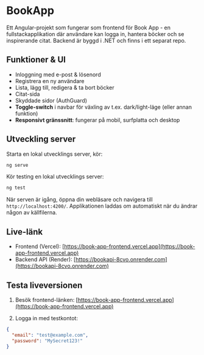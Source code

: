 # BookApp

Ett Angular-projekt som fungerar som frontend för Book App - en fullstackapplikation där användare kan logga in, hantera böcker och se inspirerande citat. Backend är byggd i .NET och finns i ett separat repo.

## Funktioner & UI

- Inloggning med e-post & lösenord
- Registrera en ny användare
- Lista, lägg till, redigera & ta bort böcker
- Citat-sida
- Skyddade sidor (AuthGuard)
- **Toggle-switch** i navbar för växling av t.ex. dark/light-läge (eller annan funktion)
- **Responsivt gränssnitt**: fungerar på mobil, surfplatta och desktop

## Utveckling server

Starta en lokal utvecklings server, kör:

```bash
ng serve
```

Kör testing en lokal utvecklings server:
```bash
ng test
```


När serven är igång, öppna din webläsare och navigera till `http://localhost:4200/`. Applikationen laddas om automatiskt när du ändrar någon av källfilerna.

## Live-länk
- Frontend (Vercel): [https://book-app-frontend.vercel.app](https://book-app-frontend.vercel.app)
- Backend API (Render): [https://bookapi-8cvo.onrender.com](https://bookapi-8cvo.onrender.com)


## Testa liveversionen

1. Besök frontend-länken:
   [https://book-app-frontend.vercel.app](https://book-app-frontend.vercel.app)
  
2. Logga in med testkontot:
    
```json
{
  "email": "test@example.com",
  "password": "MySecret123!"
}
